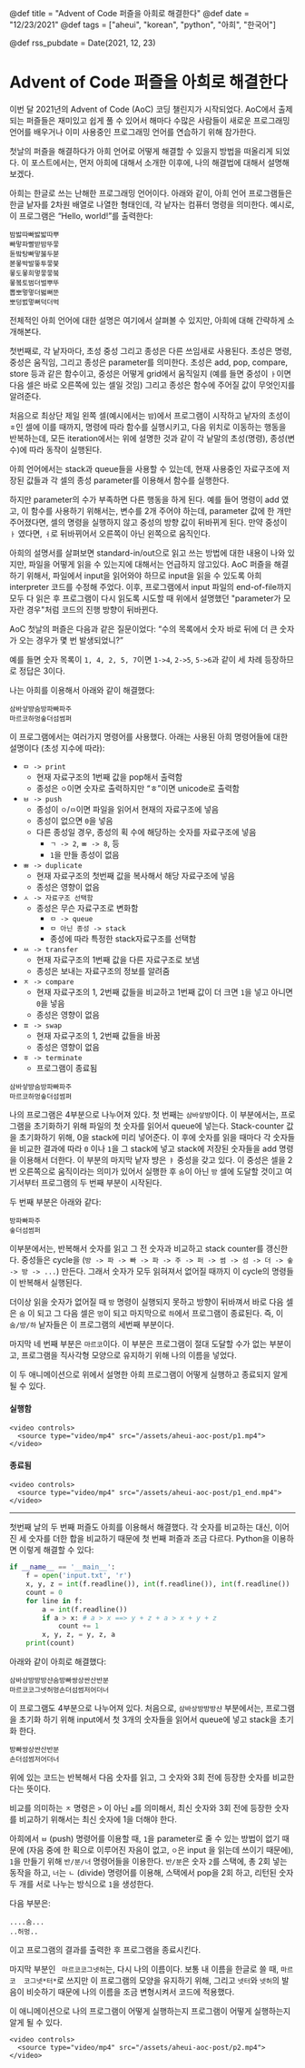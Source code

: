 @def title = "Advent of Code 퍼즐을 아희로 해결한다"
@def date = "12/23/2021"
@def tags = ["aheui", "korean", "python", "아희", "한국어"]

@def rss_pubdate = Date(2021, 12, 23)
 
# Advent of Code 퍼즐을 아희로 해결한다
 
이번 달 2021년의 Advent of Code (AoC) 코딩 챌린지가 시작되었다. AoC에서 출제되는 퍼즐들은 재미있고 쉽게 풀 수 있어서 해마다 수많은 사람들이 새로운 프로그래밍언어를 배우거나 이미 사용중인 프로그래밍 언어를 연습하기 위해 참가한다. 

첫날의 퍼즐을 해결하다가 아희 언어로 어떻게 해결할 수 있을지 방법을 떠올리게 되었다. 이 포스트에서는, 먼저 아희에 대해서 소개한 이후에, 나의 해결법에 대해서 설명해 보겠다.

아희는 한글로 쓰는 난해한 프로그래밍 언어이다. 아래와 같이, 아희 언어 프로그램들은 한글 낱자를 2차원 배열로 나열한 형태인데, 각 낱자는 컴퓨터 명령을 의미한다. 예시로, 이 프로그램은 “Hello, world!”를 출력한다:

```
밤밣따빠밣밟따뿌
빠맣파빨받밤뚜뭏
돋밬탕빠맣붏두붇
볻뫃박발뚷투뭏붖
뫃도뫃희멓뭏뭏붘
뫃봌토범더벌뿌뚜
뽑뽀멓멓더벓뻐뚠
뽀덩벐멓뻐덕더벅
```

전체적인 아희 언어에 대한 설명은 여기에서 살펴볼 수 있지만, 아희에 대해 간략하게 소개해본다.



첫번째로, 각 낱자마다, 초성 중성 그리고 종성은 다른 쓰임새로 사용된다. 초성은 명령, 중성은 움직임, 그리고 종성은 parameter를 의미한다. 초성은 add, pop, compare, store 등과 같은 함수이고, 중성은 어떻게 grid에서 움직일지 (예를 들면 중성이 `ㅏ`이면 다음 셀은 바로 오른쪽에 있는 셀일 것임) 그리고 종성은 함수에 주어질 값이 무엇인지를 알려준다. 



처음으로 최상단 제일 왼쪽 셀(예시에서는 `밤`)에서 프로그램이 시작하고 낱자의 초성이 `ㅎ`인 셀에 이를 때까지, 명령에 따라 함수를 실행시키고, 다음 위치로 이동하는 행동을 반복하는데, 모든 iteration에서는 위에 설명한 것과 같이 각 낱말의 초성(명령), 종성(변수)에 따라 동작이 실행된다. 



아희 언어에서는 stack과 queue들을 사용할 수 있는데, 현재 사용중인 자료구조에 저장된 값들과 각 셀의 종성 parameter를 이용해서 함수를 실행한다.



하지만 parameter의 수가 부족하면 다른 행동을 하게 된다. 예를 들어 명령이 add 였고, 이 함수를 사용하기 위해서는, 변수를 2개 주어야 하는데, parameter 값에 한 개만 주어졌다면, 셀의 명령을 실행하지 않고 중성의 방향 값이 뒤바뀌게 된다. 만약 중성이 `ㅏ` 였다면, `ㅓ`로 뒤바뀌어서 오른쪽이 아닌 왼쪽으로 움직인다.



아희의 설명서를 살펴보면 standard-in/out으로 읽고 쓰는 방법에 대한 내용이 나와 있지만, 파일을 어떻게 읽을 수 있는지에 대해서는 언급하지 않고있다. AoC 퍼즐을 해결하기 위해서, 파일에서 input을 읽어와야 하므로 input을 읽을 수 있도록 아희 interpreter 코드를 수정해 주었다. 이후, 프로그램에서 input 파일의 end-of-file까지 모두 다 읽은 후 프로그램이 다시 읽도록 시도할 때 위에서 설명했던 "parameter가 모자란 경우"처럼 코드의 진행 방향이 뒤바뀐다. 



AoC 첫날의 퍼즐은 다음과 같은 질문이었다: “수의 목록에서 숫자 바로 뒤에 더 큰 숫자가 오는 경우가 몇 번 발생되었니?”

예를 들면 숫자 목록이 `1, 4, 2, 5, 7`이면 `1->4`, `2->5`, `5->6`과 같이 세 차례 등장하므로 정답은 3이다.

나는 아희를 이용해서 아래와 같이 해결했다:

```
삼바샇뱡숨방파빠파주
마르코하멍솧더섬썸퍼
```

이 프로그램에서는 여러가지 명령어를 사용했다. 아래는 사용된 아희 명령어들에 대한 설명이다 (초성 지수에 따라):

* `ㅁ -> print`
  * 현재 자료구조의 1번째 값을 pop해서 출력함
  * 종성은 `ㅇ`이면 숫자로 출력하지만 “ㅎ”이면 unicode로 출력함
* `ㅂ -> push`
  * 종성이 `ㅇ`/`ㅁ`이면 파일을 읽어서 현재의 자료구조에 넣음
  * 종성이 없으면 `0`을 넣음
  * 다른 종성일 경우, 종성의 획 수에 해당하는 숫자를 자료구조에 넣음
    * `ㄱ -> 2`, `ㅃ -> 8`, 등
    * `1`을 만들 종성이 없음
* `ㅃ -> duplicate`
  * 현재 자료구조의 첫번째 값을 복사해서 해당 자료구조에 넣음
  * 종성은 영향이 없음
* `ㅅ -> 자료구조 선택함`
  * 종성은 무슨 자료구조로 변화함
    * `ㅁ -> queue`
    * `ㅁ 아닌 종성 -> stack`
    * 종성에 따라 특정한 stack자료구조를 선택함
* `ㅆ -> transfer`
  * 현재 자료구조의 1번째 값을 다른 자료구조로 보냄
  * 종성은 보내는 자료구조의 정보를 알려줌
* `ㅈ -> compare`
  * 현재 자료구조의 1, 2번째 값들을 비교하고 1번째 값이 더 크면 `1`을 넣고 아니면 `0`을 넣음
  * 종성은 영향이 없음
* `ㅍ -> swap`
  * 현재 자료구조의 1, 2번째 값들을 바꿈
  * 종성은 영향이 없음
* `ㅎ -> terminate`
  * 프로그램이 종료됨

```
삼바샇뱡숨방파빠파주
마르코하멍솧더섬썸퍼
```

나의 프로그램은 4부분으로 나누어져 있다. 첫 번째는 `삼바샇뱡`이다. 이 부분에서는, 프로그램을 초기화하기 위해 파일의 첫 숫자를 읽어서 queue에 넣는다. Stack-counter 값을 초기화하기 위해, 0을 stack에 미리 넣어준다. 이 후에 숫자를 읽을 때마다 각 숫자들을 비교한 결과에 따라 `0` 이나 `1`을 그 stack에 넣고 stack에 저장된 숫자들을 add 명령을 이용해서 더한다. 이 부분의 마지막 낱자 뱡은 `ㅑ` 중성을 갖고 있다. 이 중성은 셀을 2번 오른쪽으로 움직이라는 의미가 있어서 실행한 후 `숨`이 아닌 `방` 셀에 도달할 것이고 여기서부터 프로그램의 두 번째 부분이 시작된다.

두 번째 부분은 아래와 같다:

```
방파빠파주
솧더섬썸퍼
```

이부분에서는, 반복해서 숫자를 읽고 그 전 숫자과 비교하고 stack counter를 갱신한다. 중성들은 cycle을 (`방 -> 파 -> 빠 -> 파 -> 주 -> 퍼 -> 썸 -> 섬 -> 더 -> 솧 -> 방 -> ...`) 만든다. 그래서 숫자가 모두 읽혀져서 없어질 때까지 이 cycle의 명령들이 반복해서 실행된다.

더이상 읽을 숫자가 없어질 때 `방` 명령이 실행되지 못하고 방향이 뒤바껴서 바로 다음 셀은 `숨` 이 되고 그 다음 셀은 `멍`이 되고 마지막으로 `하`에서 프로그램이 종료된다. 즉, 이 `숨/방/하` 낱자들은 이 프로그램의 세번째 부분이다.

마지막 네 번째 부분은 `마르코`이다. 이 부분은 프로그램이 절대 도달할 수가 없는 부분이고, 프로그램을 직사각형 모양으로 유지하기 위해 나의 이름을 넣었다. 

이 두 애니메이션으로 위에서 설명한 아희 프로그램이 어떻게 실행하고 종료되지 알게 될 수 있다.

#### 실행함
~~~
<video controls>
  <source type="video/mp4" src="/assets/aheui-aoc-post/p1.mp4">
</video>
~~~

#### 종료됨

~~~
<video controls>
  <source type="video/mp4" src="/assets/aheui-aoc-post/p1_end.mp4">
</video>
~~~

----------------------------------------------------

첫번째 날의 두 번째 퍼즐도 아희를 이용해서 해결했다. 각 숫자를 비교하는 대신, 이어진 세 숫자를 더한 합을 비교하기 때문에 첫 번째 퍼즐과 조금 다르다. Python을 이용하면 이렇게 해결할 수 있다:

```python
if __name__ == '__main__':
    f = open('input.txt', 'r')
    x, y, z = int(f.readline()), int(f.readline()), int(f.readline())
    count = 0
    for line in f:
        a = int(f.readline())
        if a > x: # a > x ==> y + z + a > x + y + z
            count += 1
        x, y, z, = y, z, a
    print(count)
```

아래와 같이 아희로 해결했다:

```
삼바상방방방샨숨방빠쌍상싼산반분
마르코코그넷허멍손더섬썸저어더너
```

이 프로그램도 4부분으로 나누어져 있다. 처음으로, `삼바상방방방샨` 부분에서는, 프로그램을 초기화 하기 위해 input에서 첫 3개의 숫자들을 읽어서 queue에 넣고 stack을 초기화 한다.

```
방빠쌍상싼산반분
손더섬썸저어더너
```

위에 있는 코드는 반복해서 다음 숫자를 읽고, 그 숫자와 3회 전에 등장한 숫자를 비교한다는 뜻이다. 

비교를 의미하는 `ㅈ` 명령은 `>` 이 아닌 `≥`를 의미해서, 최신 숫자와 3회 전에 등장한 숫자를 비교하기 위해서는 최신 숫자에 1을 더해야 한다.


아희에서 `ㅂ` (push) 명령어를 이용할 때, `1`을 parameter로 줄 수 있는 방법이 없기 때문에 (자음 중에 한 획으로 이루어진 자음이 없고, `ㅇ`은 input 을 읽는데 쓰이기 때문에), `1`을 만들기 위해 `반/분/너` 명령어들을 이용한다. `반/분`은 숫자 `2`를 스택에, 총 2회 넣는 동작을 하고, `너`는 `ㄴ` (divide) 명령어를 이용해, 스택에서 pop을 2회 하고, 리턴된 숫자 두 개를 서로 나누는 방식으로 `1`을 생성한다. 

다음 부분은:

```
....숨...
..허멍..
```

이고 프로그램의 결과를 출력한 후 프로그램을 종료시킨다.

마지막 부분인 ` 마르코코그넷허`는, 다시 나의 이름이다. 보통 내 이름을 한글로 쓸 때, `마르코  코그넷*터*`로 쓰지만 이 프로그램의 모양을 유지하기 위해, 그리고 `넷터`와 `넷허`의 발음이 비슷하기 때문에 나의 이름을 조금 변형시켜서 코드에 적용했다.

이 애니메이션으로 나의 프로그램이 어떻게 실행하는지 프로그램이 어떻게 실행하는지 알게 될 수 있다.

~~~
<video controls>
  <source type="video/mp4" src="/assets/aheui-aoc-post/p2.mp4">
</video>
~~~